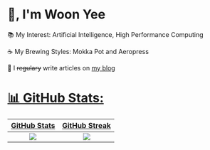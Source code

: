 # 👋, I'm Woon Yee

📚 My Interest: Artificial Intelligence, High Performance Computing

☕ My Brewing Styles: Mokka Pot and Aeropress

📝 I <del>regulary</del> write articles on <a href="https://woonyee28.github.io/">my blog
      
# 📊 GitHub Stats:
| GitHub Stats | GitHub Streak |
| :--: | :--: |
| ![](https://github-readme-stats.vercel.app/api?username=woonyee28&theme=dark&hide_border=false&include_all_commits=false&count_private=false) | ![](https://github-readme-streak-stats.herokuapp.com/?user=woonyee28&theme=dark&hide_border=false) | 


